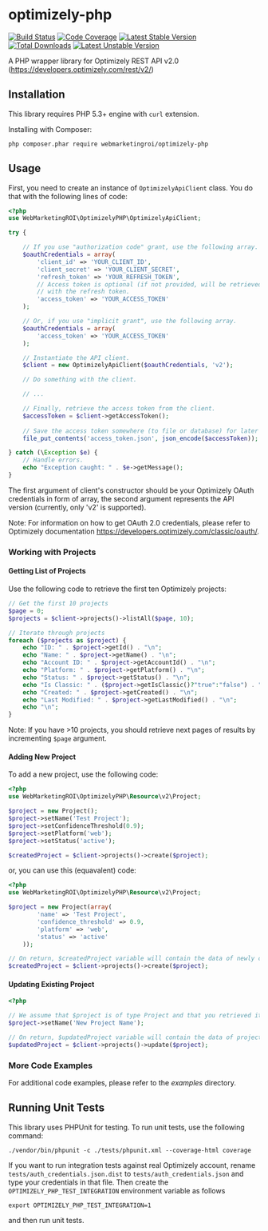 # optimizely-php

[![Build Status](https://travis-ci.org/webmarketingroi/optimizely-php.svg?branch=master)](http://travis-ci.org/webmarketingroi/optimizely-php) [![Code Coverage](https://scrutinizer-ci.com/g/webmarketingroi/optimizely-php/badges/coverage.png?b=master)](https://scrutinizer-ci.com/g/webmarketingroi/optimizely-php/?branch=master) [![Latest Stable Version](https://poser.pugx.org/webmarketingroi/optimizely-php/v/stable.svg)](https://packagist.org/packages/webmarketingroi/optimizely-php) [![Total Downloads](https://poser.pugx.org/webmarketingroi/optimizely-php/downloads.svg)](https://packagist.org/packages/webmarketingroi/optimizely-php) [![Latest Unstable Version](https://poser.pugx.org/webmarketingroi/optimizely-php/v/unstable.svg)](https://packagist.org/packages/webmarketingroi/optimizely-php)

A PHP wrapper library for Optimizely REST API v2.0 (https://developers.optimizely.com/rest/v2/)

## Installation

This library requires PHP 5.3+ engine with `curl` extension.

Installing with Composer:

`php composer.phar require webmarketingroi/optimizely-php`

## Usage

First, you need to create an instance of `OptimizelyApiClient` class. You do that
with the following lines of code:

```php
<?php
use WebMarketingROI\OptimizelyPHP\OptimizelyApiClient;

try {

    // If you use "authorization code" grant, use the following array.
    $oauthCredentials = array(
        'client_id' => 'YOUR_CLIENT_ID',
        'client_secret' => 'YOUR_CLIENT_SECRET',
        'refresh_token' => 'YOUR_REFRESH_TOKEN',
        // Access token is optional (if not provided, will be retrieved automatically
        // with the refresh token.
        'access_token' => 'YOUR_ACCESS_TOKEN'
    );

    // Or, if you use "implicit grant", use the following array.
    $oauthCredentials = array(
        'access_token' => 'YOUR_ACCESS_TOKEN'
    );

    // Instantiate the API client.
    $client = new OptimizelyApiClient($oauthCredentials, 'v2');

    // Do something with the client.

    // ...

    // Finally, retrieve the access token from the client.
    $accessToken = $client->getAccessToken();
    
    // Save the access token somewhere (to file or database) for later use.
    file_put_contents('access_token.json', json_encode($accessToken));

} catch (\Exception $e) {
    // Handle errors.
    echo "Exception caught: " . $e->getMessage();
}
```

The first argument of client's constructor should be your Optimizely OAuth 
credentials in form of array, the second argument represents the API version 
(currently, only 'v2' is supported).

Note: For information on how to get OAuth 2.0 credentials, please refer to Optimizely
documentation https://developers.optimizely.com/classic/oauth/.

### Working with Projects

#### Getting List of Projects

Use the following code to retrieve the first ten Optimizely projects:

```php
// Get the first 10 projects
$page = 0;
$projects = $client->projects()->listAll($page, 10);

// Iterate through projects
foreach ($projects as $project) {
    echo "ID: " . $project->getId() . "\n";
    echo "Name: " . $project->getName() . "\n";
    echo "Account ID: " . $project->getAccountId() . "\n";
    echo "Platform: " . $project->getPlatform() . "\n";
    echo "Status: " . $project->getStatus() . "\n";
    echo "Is Classic: " . ($project->getIsClassic()?"true":"false") . "\n";
    echo "Created: " . $project->getCreated() . "\n";
    echo "Last Modified: " . $project->getLastModified() . "\n";
    echo "\n";
}
```

Note: If you have >10 projects, you should retrieve next pages of results by 
incrementing `$page` argument.

#### Adding New Project

To add a new project, use the following code:

```php
<?php
use WebMarketingROI\OptimizelyPHP\Resource\v2\Project;

$project = new Project();
$project->setName('Test Project');
$project->setConfidenceThreshold(0.9);
$project->setPlatform('web');
$project->setStatus('active');

$createdProject = $client->projects()->create($project);
```

or, you can use this (equavalent) code:

```php
<?php
use WebMarketingROI\OptimizelyPHP\Resource\v2\Project;

$project = new Project(array(
        'name' => 'Test Project',
        'confidence_threshold' => 0.9,
        'platform' => 'web',
        'status' => 'active'
    ));

// On return, $createdProject variable will contain the data of newly created project
$createdProject = $client->projects()->create($project);
```

#### Updating Existing Project

```php
<?php

// We assume that $project is of type Project and that you retrieved it earlier
$project->setName('New Project Name');

// On return, $updatedProject variable will contain the data of project you just updated
$updatedProject = $client->projects()->update($project);
```

### More Code Examples

For additional code examples, please refer to the *examples* directory.

## Running Unit Tests

This library uses PHPUnit for testing. To run unit tests, use the following command:

```
./vendor/bin/phpunit -c ./tests/phpunit.xml --coverage-html coverage
```

If you want to run integration tests against real Optimizely account, rename 
`tests/auth_credentials.json.dist` to `tests/auth_credentials.json` and type
your credentials in that file. Then create the `OPTIMIZELY_PHP_TEST_INTEGRATION` 
environment variable as follows

`export OPTIMIZELY_PHP_TEST_INTEGRATION=1`

and then run unit tests.
